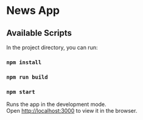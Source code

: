 # News App

## Available Scripts

In the project directory, you can run:
### `npm install`
### `npm run build`
### `npm start`

Runs the app in the development mode.<br />
Open [http://localhost:3000](http://localhost:3000) to view it in the browser.
